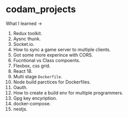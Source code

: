 # codam_projects

What I learned ->
1. Redux toolkit.
2. Aysnc thunk.
3. Socket.io.
4. How to sync a game server to multiple clients.
5. Got some more experince with CORS.
6. Fucntional vs Class compoents.
7. Flexbox, css grid.
8. React 18.
9. Multi stage `Dockerfile`.
10. Node build parctices for Dockerfiles.
11. Oauth.
12. How to create a build env for multiple programmers.
13. Gpg key encyription.
14. docker-compose.
15. nestjs.
